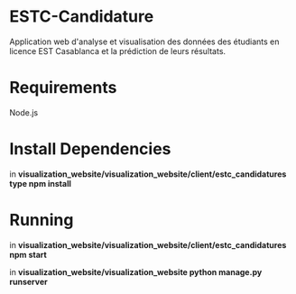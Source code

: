 # ESTC-Candidature
 Application web d'analyse et visualisation des données des étudiants en licence EST Casablanca et la prédiction de leurs résultats.

# Requirements
Node.js
# Install Dependencies
in <b> visualization_website/visualization_website/client/estc_candidatures</b> 
  <strong>type npm install</strong>
# Running 
in <b> visualization_website/visualization_website/client/estc_candidatures</b> 
 <strong>npm start </strong>

in <b> visualization_website/visualization_website </b> 
 <strong>python manage.py runserver  </strong>

